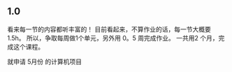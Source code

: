 ## 1.0

看来每一节的内容都听丰富的！
目前看起来，不算作业的话，每一节大概要1.5h。
所以，争取每周做1个单元，另外用 0。5 周完成作业。
一共用2 个月，完成这个课程。

就申请 5月份 的计算机项目